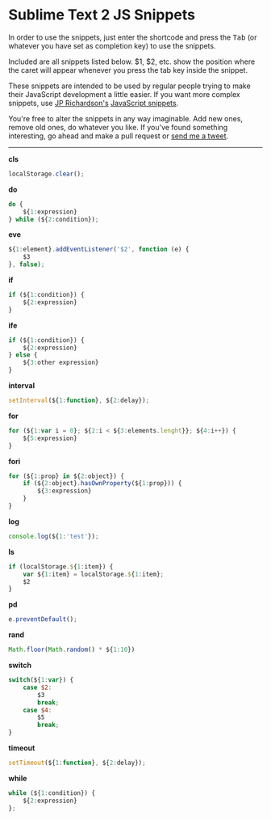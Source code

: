 # Sublime Text 2 JS Snippets

In order to use the snippets, just enter the shortcode and press the <kbd>Tab</kbd> (or whatever you have set as completion key) to use the snippets.

Included are all snippets listed below. $1, $2, etc. show the position where the caret will appear whenever you press the tab key inside the snippet.

These snippets are intended to be used by regular people trying to make their JavaScript development a little easier. If you want more complex snippets, use [JP Richardson's](https://github.com/jprichardson/) [JavaScript snippets](https://github.com/jprichardson/sublime-js-snippets).

You're free to alter the snippets in any way imaginable. Add new ones, remove old ones, do whatever you like. If you've found something interesting, go ahead and make a pull request or [send me a tweet](http://twitter.com/RadLikeWhoa_).

---

__cls__

```js
localStorage.clear();
```

__do__

```js
do {
    ${1:expression}
} while (${2:condition});
```

__eve__

```js
${1:element}.addEventListener('$2', function (e) {
    $3
}, false);
```

__if__

```js
if (${1:condition}) {
    ${2:expression}
}
```

__ife__

```js
if (${1:condition}) {
    ${2:expression}
} else {
    ${3:other expression}
}
```

__interval__

```js
setInterval(${1:function}, ${2:delay});
```

__for__

```js
for (${1:var i = 0}; ${2:i < ${3:elements.lenght}}; ${4:i++}) {
    ${5:expression}
}
```

__fori__

```js
for (${1:prop} in ${2:object}) {
    if (${2:object}.hasOwnProperty(${1:prop})) {
        ${3:expression}
    }
}
```

__log__

```js
console.log(${1:'test'});
```

__ls__

```js
if (localStorage.${1:item}) {
    var ${1:item} = localStorage.${1:item};
    $2
}
```

__pd__

```js
e.preventDefault();
```

__rand__

```js
Math.floor(Math.random() * ${1:10})
```

__switch__

```js
switch(${1:var}) {
    case $2:
        $3
        break;
    case $4:
        $5
        break;
}
```
__timeout__

```js
setTimeout(${1:function}, ${2:delay});
```

__while__

```js
while (${1:condition}) {
    ${2:expression}
};
```